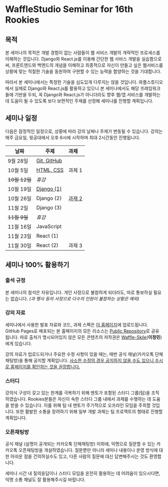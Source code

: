 # WaffleStudio Seminar for 16th Rookies

## 목적

본 세미나의 목적은 개발 경험이 없는 사람들이 웹 서비스 개발의 개략적인 프로세스를 이해하는 것입니다. Django와 React.js를 이용해 간단한 웹 서비스 개발을 실습함으로써, 프론트엔드와 백엔드의 개념을 이해하고 최종적으로 자신이 만들고 싶은 웹서비스를 상황에 맞는 적절한 기술을 동원하여 구현할 수 있는 능력을 함양하는 것을 기대합니다.

따라서 본 세미나에서는 특정한 기술을 심도있게 다루지는 않을 것입니다. 와플스튜디오에서 실제로 Django와 React.js를 활용하고 있으니 본 세미나에서도 해당 프레임워크들에 기반을 두되, 꼭 Django와 React.js가 아니더라도 향후 웹/앱 서비스를 개발하는 데 도움이 될 수 있도록 보다 보편적인 주제를 선정해 세미나를 진행할 계획입니다.

## 세미나 일정

다음은 잠정적인 일정으로, 상황에 따라 강의 날짜나 주제가 변동될 수 있습니다. 강의는 매주 금요일, 윗공대에서 오후 6시에 시작하며 최대 2시간동안 진행됩니다.

날짜 | 주제 | 과제
-----|-----|:-----
9월 28일 | [Git, GitHub](1/) |
10월 5일 | [HTML, CSS](2/) | 과제 1
~~10월 12일~~ | *휴강*
10월 19일 | [Django (1)](3/)
10월 26일 | Django (2) | [과제 2](3/#individual-project-2-게시판-만들기)
11월 2일 | Django (3)
~~11월 9일~~ | *휴강*
11월 16일 | JavaScript
11월 23일 | React (1)
11월 30일 | React (2) | 과제 3

## 세미나 100% 활용하기

### 출석 규정

본 세미나의 참석은 자유입니다. 개인 사정으로 불참하게 되더라도, 따로 통보하실 필요는 없습니다. *(과 행사 등의 사정으로 다수의 인원이 불참하는 상황은 예외)*

### 강의 자료

세미나에서 사용한 발표 자료와 코드, 과제 스펙은 [이 홈페이지](https://waffle-skile.github.io/lecture/)에 업로드됩니다. GitHub Pages로 배포되는 본 홈페이지의 모든 리소스는 [Public Repository](https://github.com/Waffle-Skile/Waffle-Skile.github.io)로 공유됩니다. 따로 출처가 명시되어있지 않은 모든 콘텐츠의 저작권은 [Waffle-Skile](https://github.com/Waffle-Skile)(**이정민**)에게 있습니다.

강의 자료가 업로드되거나 주요한 수정 사항이 있을 때는, 매번 공식 채널(카카오톡 단체채팅방)을 통해 공지할 계획입니다. <u>사소한 수정의 경우 공지하지 않을 수도 있으니 수시로 홈페이지를 확인하는 것을 권장합니다.</u>

### 스터디

강의식 구성이 갖고 있는 한계를 극복하기 위해 멘토가 포함된 스터디 그룹(팀)을 조직하였습니다. Rookies분들은 자신이 속한 스터디 그룹 내에서 과제를 수행하는 데 도움을 받을 수 있습니다. 이를 위해 팀 내 멘토가 주기적으로 오프라인 모임을 주최할 것입니다. 또한 활발한 소통을 장려하기 위해 일부 개발 과제는 팀 프로젝트의 형태로 진행할 계획입니다.

### 오픈채팅방

공식 채널 (실명이 공개되는 카카오톡 단체채팅방) 이외에, 익명으로 질문할 수 있는 카카오톡 오픈채팅방을 개설하였습니다. 질문뿐만 아니라 세미나 내용이나 운영 방식에 대한 아쉬운 점을 건의하실수도 있고, 다른 사람의 질문에 대신 답변해주시는 것도 환영합니다.

세미나 시간 내 질의응답이나 스터디 모임을 온전히 활용하는 데 어려움이 있으시다면, 익명 소통 채널도 잘 활용해주시길 바랍니다.
